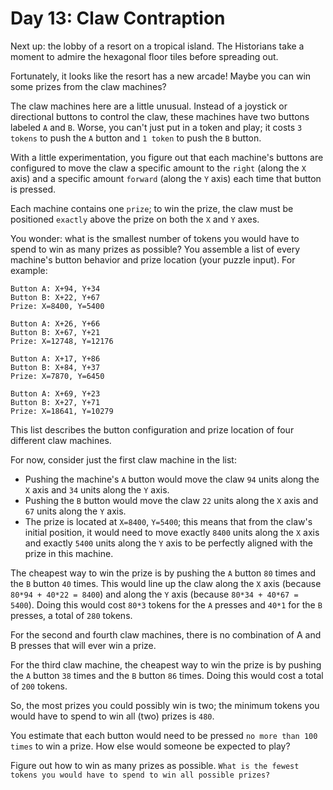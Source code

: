 # Day 13: Claw Contraption

Next up: the lobby of a resort on a tropical island. The Historians take a moment to admire the hexagonal floor tiles
before spreading out.

Fortunately, it looks like the resort has a new arcade! Maybe you can win some prizes from the claw machines?

The claw machines here are a little unusual. Instead of a joystick or directional buttons to control the claw, these
machines have two buttons labeled `A` and `B`. Worse, you can't just put in a token and play; it costs `3 tokens` to
push the `A` button and `1 token` to push the `B` button.

With a little experimentation, you figure out that each machine's buttons are configured to move the claw a specific
amount to the `right` (along the `X` axis) and a specific amount `forward` (along the `Y` axis) each time that button is
pressed.

Each machine contains one `prize`; to win the prize, the claw must be positioned `exactly` above the prize on both the
`X` and `Y` axes.

You wonder: what is the smallest number of tokens you would have to spend to win as many prizes as possible? You
assemble a list of every machine's button behavior and prize location (your puzzle input). For example:

```text
Button A: X+94, Y+34
Button B: X+22, Y+67
Prize: X=8400, Y=5400

Button A: X+26, Y+66
Button B: X+67, Y+21
Prize: X=12748, Y=12176

Button A: X+17, Y+86
Button B: X+84, Y+37
Prize: X=7870, Y=6450

Button A: X+69, Y+23
Button B: X+27, Y+71
Prize: X=18641, Y=10279
```

This list describes the button configuration and prize location of four different claw machines.

For now, consider just the first claw machine in the list:

- Pushing the machine's `A` button would move the claw `94` units along the `X` axis and `34` units along the `Y` axis.
- Pushing the `B` button would move the claw `22` units along the `X` axis and `67` units along the `Y` axis.
- The prize is located at `X=8400`, `Y=5400`; this means that from the claw's initial position, it would need to move
  exactly `8400` units along the `X` axis and exactly `5400` units along the `Y` axis to be perfectly aligned with the
  prize in this machine.

The cheapest way to win the prize is by pushing the `A` button `80` times and the `B` button `40` times. This would line
up the claw along the `X` axis (because `80*94 + 40*22 = 8400`) and along the `Y` axis (because `80*34 + 40*67 = 5400`).
Doing this would cost `80*3` tokens for the `A` presses and `40*1` for the `B` presses, a total of `280` tokens.

For the second and fourth claw machines, there is no combination of A and B presses that will ever win a prize.

For the third claw machine, the cheapest way to win the prize is by pushing the `A` button `38` times and the `B` button
`86` times. Doing this would cost a total of `200` tokens.

So, the most prizes you could possibly win is two; the minimum tokens you would have to spend to win all (two) prizes is
`480`.

You estimate that each button would need to be pressed `no more than 100 times` to win a prize. How else would someone
be expected to play?

Figure out how to win as many prizes as possible. `What is the fewest tokens you would have to spend to win all possible
prizes?`